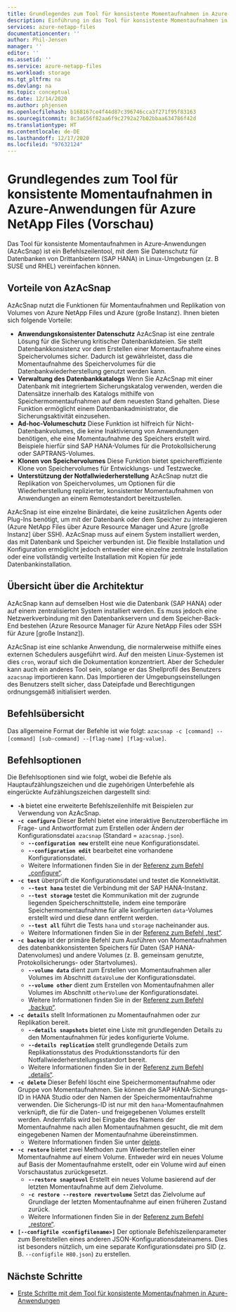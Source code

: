 ```yaml
---
title: Grundlegendes zum Tool für konsistente Momentaufnahmen in Azure-Anwendungen für Azure NetApp Files | Microsoft-Dokumentation
description: Einführung in das Tool für konsistente Momentaufnahmen in Azure-Anwendungen, das Sie mit Azure NetApp Files verwenden können.
services: azure-netapp-files
documentationcenter: ''
author: Phil-Jensen
manager: ''
editor: ''
ms.assetid: ''
ms.service: azure-netapp-files
ms.workload: storage
ms.tgt_pltfrm: na
ms.devlang: na
ms.topic: conceptual
ms.date: 12/14/2020
ms.author: phjensen
ms.openlocfilehash: b168167ce4f44d87c396746cca3f271f95f83163
ms.sourcegitcommit: 8c3a656f82aa6f9c2792a27b02bbaa634786f42d
ms.translationtype: HT
ms.contentlocale: de-DE
ms.lasthandoff: 12/17/2020
ms.locfileid: "97632124"
---
```

# <a name="what-is-azure-application-consistent-snapshot-tool-preview"></a>Grundlegendes zum Tool für konsistente Momentaufnahmen in Azure-Anwendungen für Azure NetApp Files (Vorschau)

Das Tool für konsistente Momentaufnahmen in Azure-Anwendungen (AzAcSnap) ist ein Befehlszeilentool, mit dem Sie Datenschutz für Datenbanken von Drittanbietern (SAP HANA) in Linux-Umgebungen (z. B SUSE und RHEL) vereinfachen können.  

## <a name="benefits-of-using-azacsnap"></a>Vorteile von AzAcSnap

AzAcSnap nutzt die Funktionen für Momentaufnahmen und Replikation von Volumes von Azure NetApp Files und Azure (große Instanz).  Ihnen bieten sich folgende Vorteile:

- **Anwendungskonsistenter Datenschutz** AzAcSnap ist eine zentrale Lösung für die Sicherung kritischer Datenbankdateien. Sie stellt Datenbankkonsistenz vor dem Erstellen einer Momentaufnahme eines Speichervolumes sicher. Dadurch ist gewährleistet, dass die Momentaufnahme des Speichervolumes für die Datenbankwiederherstellung genutzt werden kann.
- **Verwaltung des Datenbankkatalogs** Wenn Sie AzAcSnap mit einer Datenbank mit integriertem Sicherungskatalog verwenden, werden die Datensätze innerhalb des Katalogs mithilfe von Speichermomentaufnahmen auf dem neuesten Stand gehalten.  Diese Funktion ermöglicht einem Datenbankadministrator, die Sicherungsaktivität einzusehen.
- **Ad-hoc-Volumeschutz** Diese Funktion ist hilfreich für Nicht-Datenbankvolumes, die keine Inaktivierung von Anwendungen benötigen, ehe eine Momentaufnahme des Speichers erstellt wird.  Beispiele hierfür sind SAP HANA-Volumes für die Protokollsicherung oder SAPTRANS-Volumes.
- **Klonen von Speichervolumes** Diese Funktion bietet speichereffiziente Klone von Speichervolumes für Entwicklungs- und Testzwecke.
- **Unterstützung der Notfallwiederherstellung** AzAcSnap nutzt die Replikation von Speichervolumes, um Optionen für die Wiederherstellung replizierter, konsistenter Momentaufnahmen von Anwendungen an einem Remotestandort bereitzustellen.

AzAcSnap ist eine einzelne Binärdatei,  die keine zusätzlichen Agents oder Plug-Ins benötigt, um mit der Datenbank oder dem Speicher zu interagieren (Azure NetApp Files über Azure Resource Manager und Azure [große Instanz] über SSH).  AzAcSnap muss auf einem System installiert werden, das mit Datenbank und Speicher verbunden ist.  Die flexible Installation und Konfiguration ermöglicht jedoch entweder eine einzelne zentrale Installation oder eine vollständig verteilte Installation mit Kopien für jede Datenbankinstallation.

## <a name="architecture-overview"></a>Übersicht über die Architektur

AzAcSnap kann auf demselben Host wie die Datenbank (SAP HANA) oder auf einem zentralisierten System installiert werden.  Es muss jedoch eine Netzwerkverbindung mit den Datenbankservern und dem Speicher-Back-End bestehen (Azure Resource Manager für Azure NetApp Files oder SSH für Azure [große Instanz]).

AzAcSnap ist eine schlanke Anwendung, die normalerweise mithilfe eines externen Schedulers ausgeführt wird.  Auf den meisten Linux-Systemen ist dies `cron`, worauf sich die Dokumentation konzentriert.  Aber der Scheduler kann auch ein anderes Tool sein, solange er das Shellprofil des Benutzers `azacsnap` importieren kann.  Das Importieren der Umgebungseinstellungen des Benutzers stellt sicher, dass Dateipfade und Berechtigungen ordnungsgemäß initialisiert werden.

## <a name="command-synopsis"></a>Befehlsübersicht

Das allgemeine Format der Befehle ist wie folgt: `azacsnap -c [command] --[command] [sub-command] --[flag-name] [flag-value]`.

## <a name="command-options"></a>Befehlsoptionen

Die Befehlsoptionen sind wie folgt, wobei die Befehle als Hauptaufzählungszeichen und die zugehörigen Unterbefehle als eingerückte Aufzählungszeichen dargestellt sind:

- **`-h`** bietet eine erweiterte Befehlszeilenhilfe mit Beispielen zur Verwendung von AzAcSnap.
- **`-c configure`** Dieser Befehl bietet eine interaktive Benutzeroberfläche im Frage- und Antwortformat zum Erstellen oder Ändern der Konfigurationsdatei `azacsnap` (Standard = `azacsnap.json`).
  - **`--configuration new`** erstellt eine neue Konfigurationsdatei.
  - **`--configuration edit`** bearbeitet eine vorhandene Konfigurationsdatei.
  - Weitere Informationen finden Sie in der [Referenz zum Befehl „configure“](azacsnap-cmd-ref-configure.md).
- **`-c test`** überprüft die Konfigurationsdatei und testet die Konnektivität.
  - **`--test hana`** testet die Verbindung mit der SAP HANA-Instanz.
  - **`--test storage`** testet die Kommunikation mit der zugrunde liegenden Speicherschnittstelle, indem eine temporäre Speichermomentaufnahme für alle konfigurierten `data`-Volumes erstellt wird und diese dann entfernt werden.
  - **`--test all`** führt die Tests `hana` und `storage` nacheinander aus.
  - Weitere Informationen finden Sie in der [Referenz zum Befehl „test“](azacsnap-cmd-ref-test.md).
- **`-c backup`** ist der primäre Befehl zum Ausführen von Momentaufnahmen des datenbankkonsistenten Speichers für Daten (SAP HANA-Datenvolumes) und andere Volumes (z. B. gemeinsam genutzte, Protokollsicherungs- oder Startvolumes).
  - **`--volume data`** dient zum Erstellen von Momentaufnahmen aller Volumes im Abschnitt `dataVolume` der Konfigurationsdatei.
  - **`--volume other`** dient zum Erstellen von Momentaufnahmen aller Volumes im Abschnitt `otherVolume` der Konfigurationsdatei.
  - Weitere Informationen finden Sie in der [Referenz zum Befehl „backup“](azacsnap-cmd-ref-backup.md).
- **`-c details`** stellt Informationen zu Momentaufnahmen oder zur Replikation bereit.
  - **`--details snapshots`** bietet eine Liste mit grundlegenden Details zu den Momentaufnahmen für jedes konfigurierte Volume.
  - **`--details replication`** stellt grundlegende Details zum Replikationsstatus des Produktionsstandorts für den Notfallwiederherstellungsstandort bereit.
  - Weitere Informationen finden Sie in der [Referenz zum Befehl „details“](azacsnap-cmd-ref-details.md).
- **`-c delete`** Dieser Befehl löscht eine Speichermomentaufnahme oder Gruppe von Momentaufnahmen. Sie können die SAP HANA-Sicherungs-ID in HANA Studio oder den Namen der Speichermomentaufnahme verwenden. Die Sicherungs-ID ist nur mit den `hana`-Momentaufnahmen verknüpft, die für die Daten- und freigegebenen Volumes erstellt werden. Andernfalls wird bei Eingabe des Namens der Momentaufnahme nach allen Momentaufnahmen gesucht, die mit dem eingegebenen Namen der Momentaufnahme übereinstimmen.
  - Weitere Informationen finden Sie unter [delete](azacsnap-cmd-ref-delete.md).
- **`-c restore`** bietet zwei Methoden zum Wiederherstellen einer Momentaufnahme auf einem Volume. Entweder wird ein neues Volume auf Basis der Momentaufnahme erstellt, oder ein Volume wird auf einen Vorschaustatus zurückgesetzt.
  - **`--restore snaptovol`** Erstellt ein neues Volume basierend auf der letzten Momentaufnahme auf dem Zielvolume.
  - **`-c restore --restore revertvolume`** Setzt das Zielvolume auf Grundlage der letzten Momentaufnahme auf einen früheren Zustand zurück.
  - Weitere Informationen finden Sie in der [Referenz zum Befehl „restore“](azacsnap-cmd-ref-restore.md).
- **`[--configfile <configfilename>]`** Der optionale Befehlszeilenparameter zum Bereitstellen eines anderen JSON-Konfigurationsdateinamens.  Dies ist besonders nützlich, um eine separate Konfigurationsdatei pro SID (z. B. `--configfile H80.json`) zu erstellen.

## <a name="next-steps"></a>Nächste Schritte

- [Erste Schritte mit dem Tool für konsistente Momentaufnahmen in Azure-Anwendungen](azacsnap-get-started.md)
